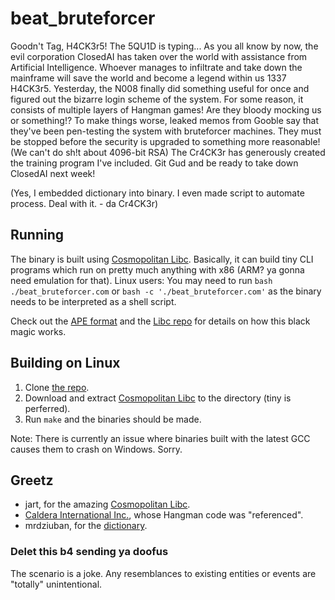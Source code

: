 # beat_bruteforcer
Goodn't Tag, H4CK3r5! The 5QU1D is typing...
As you all know by now, the evil corporation ClosedAI has taken over the world with assistance from Artificial Intelligence.
Whoever manages to infiltrate and take down the mainframe will save the world and become a legend within us 1337 H4CK3r5.
Yesterday, the N008 finally did something useful for once and figured out the bizarre login scheme of the system.
For some reason, it consists of multiple layers of Hangman games! Are they bloody mocking us or something!?
To make things worse, leaked memos from Gooble say that they've been pen-testing the system with bruteforcer machines.
They must be stopped before the security is upgraded to something more reasonable! (We can't do sh!t about 4096-bit RSA)
The Cr4CK3r has generously created the training program I've included. Git Gud and be ready to take down ClosedAI next week!

(Yes, I embedded dictionary into binary. I even made script to automate process. Deal with it. - da Cr4CK3r)

## Running
The binary is built using [Cosmopolitan Libc](https://justine.lol/cosmopolitan/index.html).
Basically, it can build tiny CLI programs which run on pretty much anything with x86 (ARM? ya gonna need emulation for that).
Linux users: You may need to run `bash ./beat_bruteforcer.com` or `bash -c './beat_bruteforcer.com'` as the binary needs to be interpreted as a shell script.

Check out the [APE format](https://justine.lol/ape.html) and the [Libc repo](https://github.com/jart/cosmopolitan) for details on how this black magic works.

## Building on Linux
1. Clone [the repo](https://github.com/TakuikaNinja/beat_bruteforcer).
1. Download and extract [Cosmopolitan Libc](https://justine.lol/cosmopolitan/download.html) to the directory (tiny is perferred).
1. Run `make` and the binaries should be made.

Note: There is currently an issue where binaries built with the latest GCC causes them to crash on Windows. Sorry.

## Greetz
- jart, for the amazing [Cosmopolitan Libc](https://justine.lol/cosmopolitan/index.html).
- [Caldera International Inc.](https://github.com/jart/cosmopolitan/blob/master/examples/hangman.c), whose Hangman code was "referenced".
- mrdziuban, for the [dictionary](https://github.com/mrdziuban/Hangman/blob/master/dictionary.txt).


### Delet this b4 sending ya doofus
The scenario is a joke. Any resemblances to existing entities or events are "totally" unintentional.
